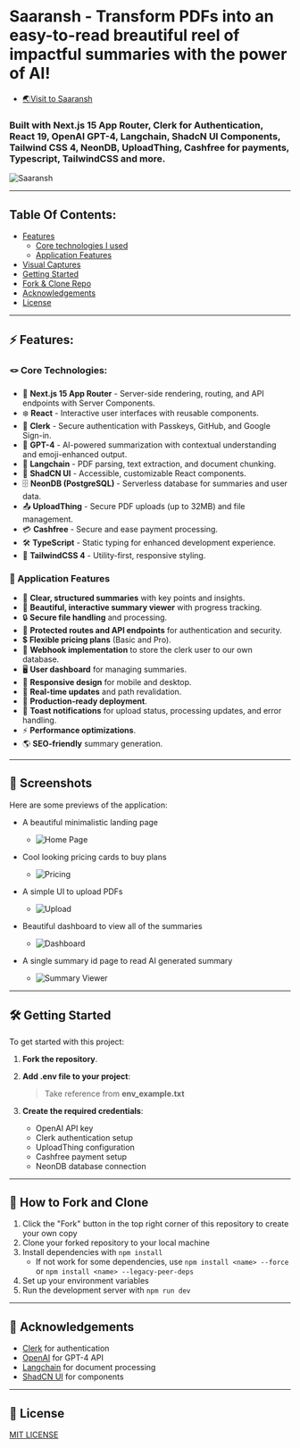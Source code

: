 # Saaransh - Transform PDFs into an easy-to-read breautiful reel of impactful summaries with the power of AI!

- [🌏Visit to Saaransh](https://saaransh-ai.vercel.app/)

### Built with Next.js 15 App Router, Clerk for Authentication, React 19, OpenAI GPT-4, Langchain, ShadcN UI Components, Tailwind CSS 4, NeonDB, UploadThing, Cashfree for payments, Typescript, TailwindCSS and more.

![Saaransh](public/opengraph-image.png)

---

## Table Of Contents:

- [Features](#-features)
  - [Core technologies I used](#-core-technologies)
  - [Application Features](#-application-features)
- [Visual Captures](#-screenshots)
- [Getting Started](#-getting-started)
- [Fork & Clone Repo](#-how-to-fork-and-clone)
- [Acknowledgements](#-acknowledgements)
- [License](#-license)

---

## ⚡ Features:

### 🪢 Core Technologies:

- 🚀 **Next.js 15 App Router** - Server-side rendering, routing, and API endpoints with Server Components.
- ❄️ **React** - Interactive user interfaces with reusable components.
- 🔑 **Clerk** - Secure authentication with Passkeys, GitHub, and Google Sign-in.
- 🤖 **GPT-4** - AI-powered summarization with contextual understanding and emoji-enhanced output.
- 📄 **Langchain** - PDF parsing, text extraction, and document chunking.
- 🎨 **ShadCN UI** - Accessible, customizable React components.
- 🗄️ **NeonDB (PostgreSQL)** - Serverless database for summaries and user data.
- 📤 **UploadThing** - Secure PDF uploads (up to 32MB) and file management.
- 💳 **Cashfree** - Secure and ease payment processing.
- 🛠 **TypeScript** - Static typing for enhanced development experience.
- 🎨 **TailwindCSS 4** - Utility-first, responsive styling.

### 💫 Application Features

- 📝 **Clear, structured summaries** with key points and insights.
- 🎨 **Beautiful, interactive summary viewer** with progress tracking.
- 🔒 **Secure file handling** and processing.
- 🔐 **Protected routes and API endpoints** for authentication and security.
- 💲 **Flexible pricing plans** (Basic and Pro).
- 📩 **Webhook implementation** to store the clerk user to our own database.
- 🖥️ **User dashboard** for managing summaries.
- 📱 **Responsive design** for mobile and desktop.
- 🔄 **Real-time updates** and path revalidation.
- 🚀 **Production-ready deployment**.
- 🔔 **Toast notifications** for upload status, processing updates, and error handling.
- ⚡ **Performance optimizations**.
- 🌎 **SEO-friendly** summary generation.

---

## 📸 Screenshots

Here are some previews of the application:

- A beautiful minimalistic landing page

  - ![Home Page](public/screenshots/landing.png)

- Cool looking pricing cards to buy plans

  - ![Pricing](public/screenshots/pricing.png)

- A simple UI to upload PDFs

  - ![Upload](public/screenshots/upload.png)

- Beautiful dashboard to view all of the summaries

  - ![Dashboard](public/screenshots/dashboard.png)

- A single summary id page to read AI generated summary
  - ![Summary Viewer](public/screenshots/summary-viewer.png)

---

## 🛠 Getting Started

To get started with this project:

1. **Fork the repository**.
2. **Add .env file to your project**:

   > Take reference from **env_example.txt**

3. **Create the required credentials**:
   - OpenAI API key
   - Clerk authentication setup
   - UploadThing configuration
   - Cashfree payment setup
   - NeonDB database connection

---

## 🌱 How to Fork and Clone

1. Click the "Fork" button in the top right corner of this repository to create your own copy
2. Clone your forked repository to your local machine
3. Install dependencies with `npm install`
   - If not work for some dependencies, use `npm install <name> --force` or `npm install <name> --legacy-peer-deps`
4. Set up your environment variables
5. Run the development server with `npm run dev`

---

## 🙏 Acknowledgements

- [Clerk](https://go.clerk.com/5q0WrFA) for authentication
- [OpenAI](https://openai.com) for GPT-4 API
- [Langchain](https://js.langchain.com) for document processing
- [ShadCN UI](https://ui.shadcn.com/) for components

---

## 📜 License

[MIT LICENSE](LICENSE)
